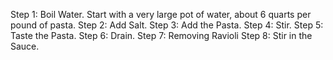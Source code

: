 Step 1: Boil Water. Start with a very large pot of water, about 6 quarts per pound of pasta. 
Step 2: Add Salt. 
Step 3: Add the Pasta. 
Step 4: Stir. 
Step 5: Taste the Pasta. 
Step 6: Drain. 
Step 7: Removing Ravioli 
Step 8: Stir in the Sauce.